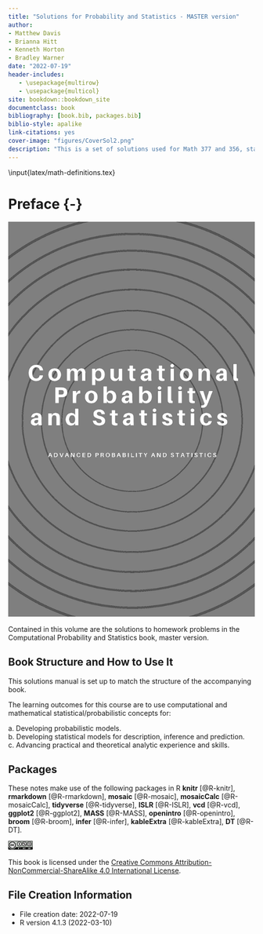 ```yaml
--- 
title: "Solutions for Probability and Statistics - MASTER version"
author: 
- Matthew Davis
- Brianna Hitt
- Kenneth Horton
- Bradley Warner
date: "2022-07-19"
header-includes:
   - \usepackage{multirow}
   - \usepackage{multicol}
site: bookdown::bookdown_site
documentclass: book
bibliography: [book.bib, packages.bib]
biblio-style: apalike
link-citations: yes
cover-image: "figures/CoverSol2.png"
description: "This is a set of solutions used for Math 377 and 356, starting in the fall of 2020 and the spring of 2022, respectively."
---
```


\input{latex/math-definitions.tex}

# Preface {-}


<img src="./figures/CoverSol2.png" width="705" />
  

Contained in this volume are the solutions to homework problems in the Computational Probability and Statistics book, master version.  


## Book Structure and How to Use It

This solutions manual is set up to match the structure of the accompanying book. 

The learning outcomes for this course are to use computational and mathematical statistical/probabilistic concepts for:

a.	Developing probabilistic models.  
b.	Developing statistical models for description, inference and prediction.  
c.	Advancing practical and theoretical analytic experience and skills.  


## Packages

These notes make use of the following packages in R **knitr** [@R-knitr], **rmarkdown** [@R-rmarkdown], **mosaic** [@R-mosaic], **mosaicCalc** [@R-mosaicCalc], **tidyverse** [@R-tidyverse], **ISLR** [@R-ISLR], **vcd** [@R-vcd], **ggplot2** [@R-ggplot2], **MASS** [@R-MASS], **openintro** [@R-openintro], **broom** [@R-broom], **infer** [@R-infer],  **kableExtra** [@R-kableExtra], **DT** [@R-DT].


<img src="./figures/by-nc-sa.png" width="10%" />


This book is licensed under the [Creative Commons Attribution-NonCommercial-ShareAlike 4.0 International License](http://creativecommons.org/licenses/by-nc-sa/4.0/).



## File Creation Information 

  * File creation date: 2022-07-19
  * R version 4.1.3 (2022-03-10)




